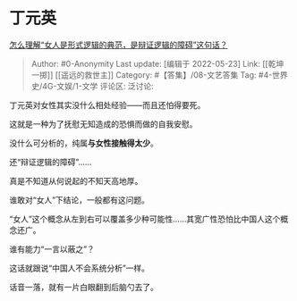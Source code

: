 # 丁元英
[怎么理解“女人是形式逻辑的典范，是辩证逻辑的障碍”这句话？](https://www.zhihu.com/question/20209820/answer/2498424264)

> Author: #0-Anonymity
> Last update: [编辑于 2022-05-23]
> Link: [[乾坤一掷]] [[遥远的救世主]]
> Category: #【答集】/08-文艺答集
> Tag: #4-世界史/4G-文娱/1-文学
> 评论区:
> 泛讨论:

丁元英对女性其实没什么相处经验——而且还怕得要死。

这就是一种为了抚慰无知造成的恐惧而做的自我安慰。

没什么可分析的，纯属**与女性接触得太少**。

还“辩证逻辑的障碍”……

真是不知道从何说起的不知天高地厚。

谁敢对“女人”下结论，一般都有这问题。

“女人”这个概念从左到右可以覆盖多少种可能性……其宽广性恐怕比中国人这个概念还广。

谁有能力“一言以蔽之”？

这话就跟说“中国人不会系统分析”一样。

话音一落，就有一片白眼翻到后脑勺去了。
